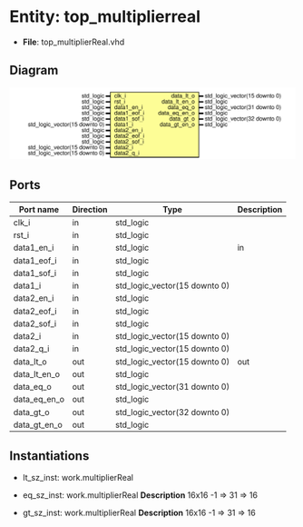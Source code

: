 # Entity: top_multiplierreal

- **File**: top_multiplierReal.vhd
## Diagram

![Diagram](top_multiplierReal.svg "Diagram")
## Ports

| Port name    | Direction | Type                          | Description |
| ------------ | --------- | ----------------------------- | ----------- |
| clk_i        | in        | std_logic                     |             |
| rst_i        | in        | std_logic                     |             |
| data1_en_i   | in        | std_logic                     | in          |
| data1_eof_i  | in        | std_logic                     |             |
| data1_sof_i  | in        | std_logic                     |             |
| data1_i      | in        | std_logic_vector(15 downto 0) |             |
| data2_en_i   | in        | std_logic                     |             |
| data2_eof_i  | in        | std_logic                     |             |
| data2_sof_i  | in        | std_logic                     |             |
| data2_i      | in        | std_logic_vector(15 downto 0) |             |
| data2_q_i    | in        | std_logic_vector(15 downto 0) |             |
| data_lt_o    | out       | std_logic_vector(15 downto 0) | out         |
| data_lt_en_o | out       | std_logic                     |             |
| data_eq_o    | out       | std_logic_vector(31 downto 0) |             |
| data_eq_en_o | out       | std_logic                     |             |
| data_gt_o    | out       | std_logic_vector(32 downto 0) |             |
| data_gt_en_o | out       | std_logic                     |             |
## Instantiations

- lt_sz_inst: work.multiplierReal
- eq_sz_inst: work.multiplierReal
**Description**
 16x16 -1 => 31 => 16

- gt_sz_inst: work.multiplierReal
**Description**
 16x16 -1 => 31 => 16

